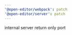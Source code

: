 ```yaml
---
'@open-editor/webpack': patch
'@open-editor/server': patch
---
```


internal server return only port
